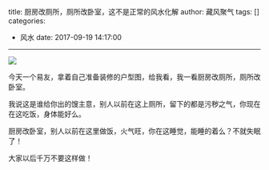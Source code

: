 title: 厨房改厕所，厕所改卧室，这不是正常的风水化解
author: 藏风聚气
tags: []
categories:
  - 风水
date: 2017-09-19 14:17:00
---


![](http://fs-image.pull.net.cn/17-9-19/26618916.jpg!800)

今天一个易友，拿着自己准备装修的户型图，给我看，我一看厨房改厕所，厕所改卧室。

我说这是谁给你出的馊主意，别人以前在这上厕所，留下的都是污秽之气，你现在在这吃饭，身体能好么。

厨房改卧室，别人以前在这里做饭，火气旺，你在这睡觉，能睡的着么？不就失眠了！


大家以后千万不要这样做！